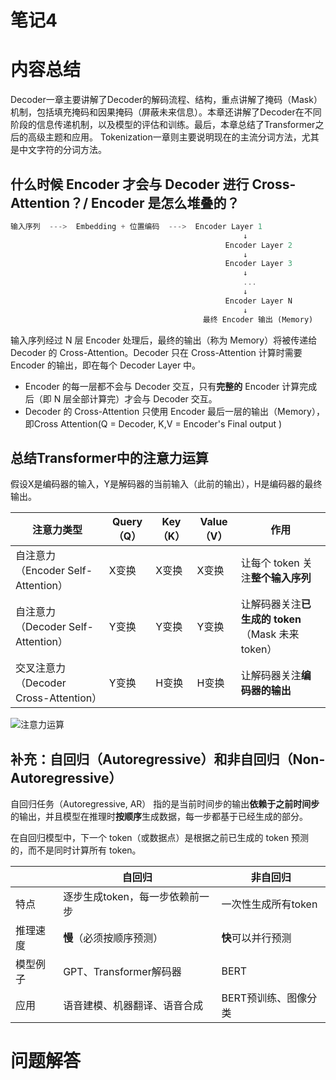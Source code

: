 # 笔记4

# 内容总结

Decoder一章主要讲解了Decoder的解码流程、结构，重点讲解了掩码（Mask）机制，包括填充掩码和因果掩码（屏蔽未来信息）。本章还讲解了Decoder在不同阶段的信息传递机制，以及模型的评估和训练。最后，本章总结了Transformer之后的高级主题和应用。
Tokenization一章则主要说明现在的主流分词方法，尤其是中文字符的分词方法。





## 什么时候 Encoder 才会与 Decoder 进行 Cross-Attention？/ Encoder 是怎么堆叠的？

```rust
输入序列  --->  Embedding + 位置编码  --->  Encoder Layer 1
                                                    ↓
                                                Encoder Layer 2
                                                    ↓
                                                Encoder Layer 3
                                                    ↓
                                                    ...
                                                    ↓
                                                Encoder Layer N
                                                    ↓
                                           最终 Encoder 输出 (Memory)
```
输入序列经过 N 层 Encoder 处理后，最终的输出（称为 Memory）将被传递给 Decoder 的 Cross-Attention。Decoder 只在 Cross-Attention 计算时需要 Encoder 的输出，即在每个 Decoder Layer 中。
- Encoder 的每一层都不会与 Decoder 交互，只有**完整的** Encoder 计算完成后（即 N 层全部计算完）才会与 Decoder 交互。
- Decoder 的 Cross-Attention 只使用 Encoder 最后一层的输出（Memory），即Cross Attention(Q = Decoder, K,V = Encoder's Final output )



## 总结Transformer中的注意力运算

假设X是编码器的输入，Y是解码器的当前输入（此前的输出），H是编码器的最终输出。

|注意力类型|Query（Q）|Key（K）|Value（V）|作用|
|-----|------|-----|-----|-----|
|自注意力（Encoder Self-Attention）|X变换|X变换|X变换|让每个 token 关注**整个输入序列**| 
|自注意力（Decoder Self-Attention）|Y变换|Y变换|Y变换|让解码器关注**已生成的 token**（Mask 未来 token）| 
|交叉注意力（Decoder Cross-Attention）|Y变换|H变换|H变换|让解码器关注**编码器的输出**| 

![注意力运算](images/Attention1.png)








## 补充：自回归（Autoregressive）和非自回归（Non-Autoregressive）

自回归任务（Autoregressive, AR） 指的是当前时间步的输出**依赖于之前时间步**的输出，并且模型在推理时**按顺序**生成数据，每一步都基于已经生成的部分。

在自回归模型中，下一个 token（或数据点）是根据之前已生成的 token 预测的，而不是同时计算所有 token。

||自回归|非自回归|
|----|----|----|
|特点|逐步生成token，每一步依赖前一步|一次性生成所有token|
|推理速度|**慢**（必须按顺序预测）|**快**可以并行预测|
|模型例子|GPT、Transformer解码器|BERT|
|应用|语音建模、机器翻译、语音合成|BERT预训练、图像分类|





# 问题解答



